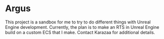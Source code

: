 # Argus

This project is a sandbox for me to try to do different things with Unreal Engine development. Currently, the plan is to make an RTS in Unreal Engine build on a custom ECS that I make. Contact Karazaa for additional details.